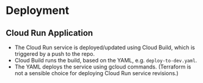 # Deployment

## Cloud Run Application

 - The Cloud Run service is deployed/updated using Cloud Build, which is triggered by a push to the repo.
 - Cloud Build runs the build, based on the YAML, e.g. `deploy-to-dev.yaml`.
 - The YAML deploys the service using gcloud commands. (Terraform is not a sensible choice for deploying Cloud Run service revisions.)

 